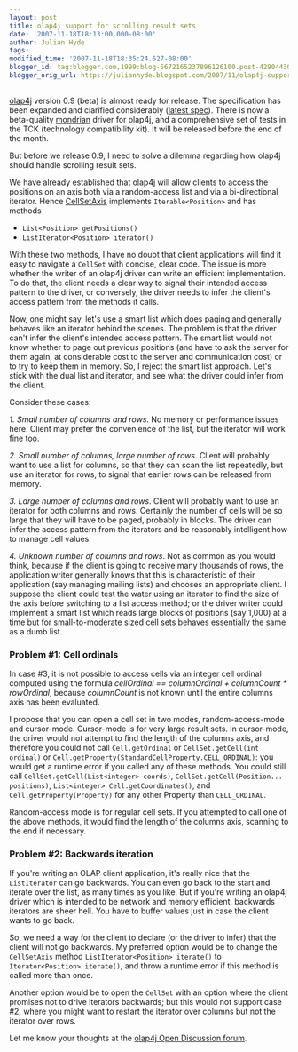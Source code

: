 ```yaml
---
layout: post
title: olap4j support for scrolling result sets
date: '2007-11-18T18:13:00.000-08:00'
author: Julian Hyde
tags:
modified_time: '2007-11-18T18:35:24.627-08:00'
blogger_id: tag:blogger.com,1999:blog-5672165237896126100.post-4290443096554852098
blogger_orig_url: https://julianhyde.blogspot.com/2007/11/olap4j-support-for-scrolling-result.html
---
```


[olap4j](http://www.olap4j.org/) version 0.9 (beta) is
almost ready for release. The specification has been expanded and
clarified considerably
([latest spec](https://olap4j.svn.sourceforge.net/viewvc/*checkout*/olap4j/trunk/doc/olap4j_fs.html)).
There is now a beta-quality [mondrian](https://mondrian.pentaho.org/) driver for olap4j,
and a comprehensive set of tests in the TCK (technology compatibility
kit). It will be released before the end of the month.

But before we release 0.9, I need to solve a dilemma regarding how
olap4j should handle scrolling result sets.

We have already established that olap4j will allow clients to access
the positions on an axis both via a random-access list and via a
bi-directional iterator. Hence [CellSetAxis](http://www.olap4j.org/api/org/olap4j/CellSetAxis.html)
implements `Iterable<Position>` and has methods

* `List<Position> getPositions()`
* `ListIterator<Position> iterator()`

With these two methods, I have no doubt that client applications will
find it easy to navigate a `CellSet` with concise, clear code. The
issue is more whether the writer of an olap4j driver can write an
efficient implementation. To do that, the client needs a clear way to
signal their intended access pattern to the driver, or conversely, the
driver needs to infer the client's access pattern from the methods it
calls.

Now, one might say, let's use a smart list which does paging and
generally behaves like an iterator behind the scenes. The problem is
that the driver can't infer the client's intended access pattern. The
smart list would not know whether to page out previous positions (and
have to ask the server for them again, at considerable cost to the
server and communication cost) or to try to keep them in memory. So, I
reject the smart list approach. Let's stick with the dual list and
iterator, and see what the driver could infer from the client.

Consider these cases:

*1. Small number of columns and rows*. No memory or performance issues
here. Client may prefer the convenience of the list, but the iterator
will work fine too.

*2. Small number of columns, large number of rows*. Client will
probably want to use a list for columns, so that they can scan the
list repeatedly, but use an iterator for rows, to signal that earlier
rows can be released from memory.

*3. Large number of columns and rows*. Client will probably want
to use an iterator for both columns and rows. Certainly the number of
cells will be so large that they will have to be paged, probably in
blocks. The driver can infer the access pattern from the iterators and
be reasonably intelligent how to manage cell values.

*4. Unknown number of columns and rows*. Not as common as you would
think, because if the client is going to receive many thousands of
rows, the application writer generally knows that this is
characteristic of their application (say managing mailing lists) and
chooses an appropriate client. I suppose the client could test the
water using an iterator to find the size of the axis before switching
to a list access method; or the driver writer could implement a smart
list which reads large blocks of positions (say 1,000) at a time but
for small-to-moderate sized cell sets behaves essentially the same as
a dumb list.

### Problem #1: Cell ordinals

In case #3, it is not possible to access cells via an integer cell
ordinal computed using the formula *cellOrdinal == columnOrdinal +
columnCount * rowOrdinal*, because *columnCount* is not known until
the entire columns axis has been evaluated.

I propose that you can open a cell set in two modes,
random-access-mode and cursor-mode. Cursor-mode is for very large
result sets. In cursor-mode, the driver would not attempt to find the
length of the columns axis, and therefore you could not call
`Cell.getOrdinal` or `CellSet.getCell(int ordinal)` or
`Cell.getProperty(StandardCellProperty.CELL_ORDINAL)`: you would get a
runtime error if you called any of these methods. You could still call
`CellSet.getCell(List<integer> coords)`,
`CellSet.getCell(Position... positions)`, `List<integer>
Cell.getCoordinates()`, and `Cell.getProperty(Property)` for any other
Property than `CELL_ORDINAL`.

Random-access mode is for regular cell sets. If you attempted to call
one of the above methods, it would find the length of the columns
axis, scanning to the end if necessary.

### Problem #2: Backwards iteration

If you're writing an OLAP client application, it's really nice that
the `ListIterator` can go backwards. You can even go back to the start
and iterate over the list, as many times as you like. But if you're
writing an olap4j driver which is intended to be network and memory
efficient, backwards iterators are sheer hell. You have to buffer
values just in case the client wants to go back.

So, we need a way for the client to declare (or the driver to infer)
that the client will not go backwards. My preferred option would be to
change the `CellSetAxis` method `ListIterator<Position> iterate()` to
`Iterator<Position> iterate()`, and throw a runtime error if this
method is called more than once.

Another option would be to open the `CellSet` with an option where the
client promises not to drive iterators backwards; but this would not
support case #2, where you might want to restart the iterator over
columns but not the iterator over rows.

Let me know your thoughts at the
[olap4j Open Discussion forum](https://sourceforge.net/forum/message.php?msg_id=4630374).
